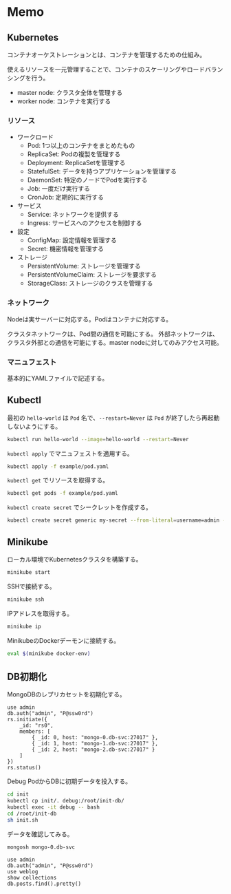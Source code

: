 # Memo

## Kubernetes

コンテナオーケストレーションとは、コンテナを管理するための仕組み。

使えるリソースを一元管理することで、コンテナのスケーリングやロードバランシングを行う。

- master node: クラスタ全体を管理する
- worker node: コンテナを実行する

### リソース

- ワークロード
    - Pod: 1つ以上のコンテナをまとめたもの
    - ReplicaSet: Podの複製を管理する
    - Deployment: ReplicaSetを管理する
    - StatefulSet: データを持つアプリケーションを管理する
    - DaemonSet: 特定のノードでPodを実行する
    - Job: 一度だけ実行する
    - CronJob: 定期的に実行する
- サービス
    - Service: ネットワークを提供する
    - Ingress: サービスへのアクセスを制御する
- 設定
    - ConfigMap: 設定情報を管理する
    - Secret: 機密情報を管理する
- ストレージ
    - PersistentVolume: ストレージを管理する
    - PersistentVolumeClaim: ストレージを要求する
    - StorageClass: ストレージのクラスを管理する

### ネットワーク

Nodeは実サーバーに対応する。Podはコンテナに対応する。

クラスタネットワークは、Pod間の通信を可能にする。
外部ネットワークは、クラスタ外部との通信を可能にする。master nodeに対してのみアクセス可能。

### マニュフェスト

基本的にYAMLファイルで記述する。


## Kubectl

最初の `hello-world` は `Pod` 名で、`--restart=Never` は `Pod` が終了したら再起動しないようにする。

```bash
kubectl run hello-world --image=hello-world --restart=Never
```

`kubectl apply` でマニュフェストを適用する。

```bash
kubectl apply -f example/pod.yaml
```

`kubectl get` でリソースを取得する。

```bash
kubectl get pods -f example/pod.yaml
```

`kubectl create secret` でシークレットを作成する。

```bash
kubectl create secret generic my-secret --from-literal=username=admin --from-literal=password=password
```

## Minikube

ローカル環境でKubernetesクラスタを構築する。

```bash
minikube start
```

SSHで接続する。

```bash
minikube ssh
```

IPアドレスを取得する。

```bash
minikube ip
```

MinikubeのDockerデーモンに接続する。

```bash
eval $(minikube docker-env)
```

## DB初期化

MongoDBのレプリカセットを初期化する。

```
use admin
db.auth("admin", "P@ssw0rd")
rs.initiate({
    _id: "rs0",
    members: [
        { _id: 0, host: "mongo-0.db-svc:27017" },
        { _id: 1, host: "mongo-1.db-svc:27017" },
        { _id: 2, host: "mongo-2.db-svc:27017" }
    ]
})
rs.status()
```

Debug PodからDBに初期データを投入する。

```bash
cd init
kubectl cp init/. debug:/root/init-db/
kubectl exec -it debug -- bash
cd /root/init-db
sh init.sh
```

データを確認してみる。

```sh
mongosh mongo-0.db-svc
```
```
use admin
db.auth("admin", "P@ssw0rd")
use weblog
show collections
db.posts.find().pretty()
```
